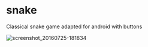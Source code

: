 # snake
Classical snake game adapted for android with buttons

![screenshot_20160725-181834](https://cloud.githubusercontent.com/assets/8757115/17101972/d7a96a22-5294-11e6-8870-d2961e658866.png)
